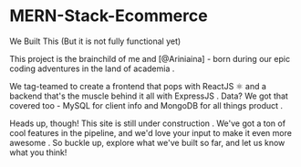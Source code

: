 # MERN-Stack-Ecommerce
We Built This (But it is not fully functional yet)

This project is the brainchild of me and [@Ariniaina] - born during our epic coding adventures in the land of academia .

We tag-teamed to create a frontend that pops with ReactJS ⚛️ and a backend that's the muscle behind it all with ExpressJS . Data? We got that covered too - MySQL for client info  and MongoDB for all things product .

Heads up, though! This site is still under construction ️. We've got a ton of cool features in the pipeline, and we'd love your input to make it even more awesome . So buckle up, explore what we've built so far, and let us know what you think!





